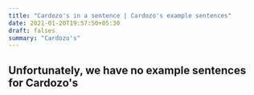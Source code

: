 ```yaml
---
title: "Cardozo's in a sentence | Cardozo's example sentences"
date: 2021-01-20T19:57:50+05:30
draft: falses
summary: "Cardozo's"
---
```

## Unfortunately, we have no example sentences for Cardozo's                 
